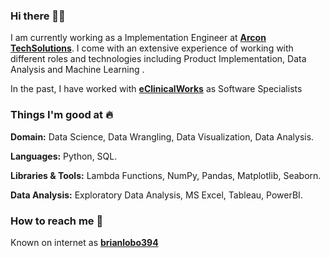 ### Hi there 👋🏻 
I am currently working as a Implementation Engineer at [**Arcon TechSolutions**](https://arconnet.com/). I come with an extensive experience of working with different roles and technologies including Product Implementation, Data Analysis and Machine Learning .

In the past, I have worked with [**eClinicalWorks**](https://www.eclinicalworks.com/) as Software Specialists 

### Things I'm good at :fire:

**Domain:** Data Science, Data Wrangling, Data Visualization, Data Analysis.

**Languages:**  Python, SQL.

**Libraries & Tools:** Lambda Functions, NumPy, Pandas, Matplotlib, Seaborn.

**Data Analysis:** Exploratory Data Analysis, MS Excel, Tableau, PowerBI.

### How to reach me 📱
Known on internet as [**brianlobo394**](https://github.com/brianlobo394) 

